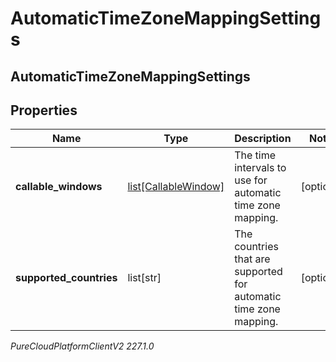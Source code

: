 # AutomaticTimeZoneMappingSettings

## AutomaticTimeZoneMappingSettings

## Properties

|Name | Type | Description | Notes|
|------------ | ------------- | ------------- | -------------|
| **callable_windows** | [list[CallableWindow]](CallableWindow) | The time intervals to use for automatic time zone mapping. | [optional] |
| **supported_countries** | list[str] | The countries that are supported for automatic time zone mapping. | [optional] |



_PureCloudPlatformClientV2 227.1.0_
